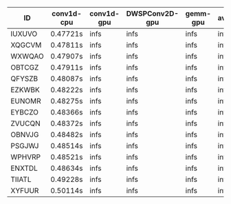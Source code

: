 |ID|conv1d-cpu|conv1d-gpu|DWSPConv2D-gpu|gemm-gpu|avg|
|-|-|-|-|-|-|
|IUXUVO|0.47721s|infs|infs|infs|infs|
|XQGCVM|0.47811s|infs|infs|infs|infs|
|WXWQAO|0.47907s|infs|infs|infs|infs|
|OBTCGZ|0.47911s|infs|infs|infs|infs|
|QFYSZB|0.48087s|infs|infs|infs|infs|
|EZKWBK|0.48222s|infs|infs|infs|infs|
|EUNOMR|0.48275s|infs|infs|infs|infs|
|EYBCZO|0.48366s|infs|infs|infs|infs|
|ZVUCQN|0.48372s|infs|infs|infs|infs|
|OBNVJG|0.48482s|infs|infs|infs|infs|
|PSGJWJ|0.48514s|infs|infs|infs|infs|
|WPHVRP|0.48521s|infs|infs|infs|infs|
|ENXTDL|0.48634s|infs|infs|infs|infs|
|TIIATL|0.49228s|infs|infs|infs|infs|
|XYFUUR|0.50114s|infs|infs|infs|infs|
